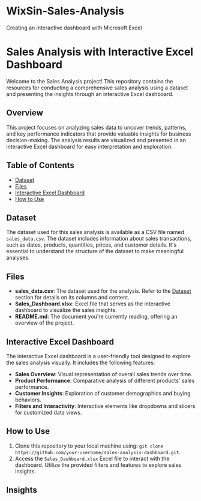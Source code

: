 # WixSin-Sales-Analysis
Creating an interactive dashboard with Microsoft Excel 
# Sales Analysis with Interactive Excel Dashboard

Welcome to the Sales Analysis project! This repository contains the resources for conducting a comprehensive sales analysis using a dataset and presenting the insights through an interactive Excel dashboard.

## Overview

This project focuses on analyzing sales data to uncover trends, patterns, and key performance indicators that provide valuable insights for business decision-making. The analysis results are visualized and presented in an interactive Excel dashboard for easy interpretation and exploration.

## Table of Contents

- [Dataset](#dataset)
- [Files](#files)
- [Interactive Excel Dashboard](#interactive-excel-dashboard)
- [How to Use](#how-to-use)


## Dataset

The dataset used for this sales analysis is available as a CSV file named `sales_data.csv`. The dataset includes information about sales transactions, such as dates, products, quantities, prices, and customer details. It's essential to understand the structure of the dataset to make meaningful analyses.

## Files

- **sales_data.csv**: The dataset used for the analysis. Refer to the [Dataset](#dataset) section for details on its columns and content.
- **Sales_Dashboard.xlsx**: Excel file that serves as the interactive dashboard to visualize the sales insights.
- **README.md**: The document you're currently reading, offering an overview of the project.

## Interactive Excel Dashboard

The interactive Excel dashboard is a user-friendly tool designed to explore the sales analysis visually. It includes the following features:

- **Sales Overview**: Visual representation of overall sales trends over time.
- **Product Performance**: Comparative analysis of different products' sales performance.
- **Customer Insights**: Exploration of customer demographics and buying behaviors.
- **Filters and Interactivity**: Interactive elements like dropdowns and slicers for customized data views.

## How to Use

1. Clone this repository to your local machine using: `git clone https://github.com/your-username/sales-analysis-dashboard.git`.
2. Access the `Sales_Dashboard.xlsx` Excel file to interact with the dashboard. Utilize the provided filters and features to explore sales insights.

## Insights
